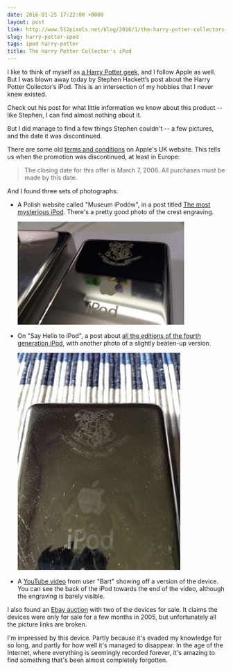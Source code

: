 ```yaml
---
date: 2016-01-25 17:22:00 +0000
layout: post
link: http://www.512pixels.net/blog/2016/1/the-harry-potter-collectors-ipod
slug: harry-potter-ipod
tags: ipod harry-potter
title: The Harry Potter Collector's iPod
---
```


I like to think of myself as [a Harry Potter geek](http://scifi.stackexchange.com/search?q=user:3567+[harry-potter]), and I follow Apple as well.
But I was blown away today by Stephen Hackett&rsquo;s post about the Harry Potter Collector&rsquo;s iPod.
This is an intersection of my hobbies that I never knew existed.

Check out his post for what little information we know about this product -- like Stephen, I can find almost nothing about it.

But I did manage to find a few things Stephen couldn't -- a few pictures, and the date it was discontinued.

There are some old [terms and conditions](https://store.apple.com/Catalog/uk/Images/harrypottertandcs.html) on Apple's UK website.
This tells us when the promotion was discontinued, at least in Europe:

> The closing date for this offer is March 7, 2006. All purchases must be made by this date.

And I found three sets of photographs:

* A Polish website called "Museum iPod&oacute;w", in a post titled [The most mysterious iPod](http://www.ipod.info.pl/index.php/najbardziej-tajemniczy-ipod/). There's a pretty good photo of the crest engraving.

    <img src="/images/2016/hp-ipod-1.jpg" style="max-width: 80%">

* On "Say Hello to iPod", a post about [all the editions of the fourth generation iPod](http://ipod.se/2014/02/22/ipod-fourth-generation/), with another photo of a slightly beaten-up version.

    <img src="/images/2016/hp-ipod-2.jpg" style="max-width: 80%; max-height: 500px;">

* A [YouTube video](https://www.youtube.com/watch?v=viMyicEoyOY) from user "Bart" showing off a version of the device. You can see the back of the iPod towards the end of the video, although the engraving is barely visible.

I also found an [Ebay auction](http://www.ebay.ca/itm/Rarest-collection-of-special-edition-iPods-Harry-Potter-U2-Tony-Hawk-2002-/221308897361) with two of the devices for sale. It claims the devices were only for sale for a few months in 2005, but unfortunately all the picture links are broken.

I'm impressed by this device. Partly because it's evaded my knowledge for so long, and partly for how well it's managed to disappear.  In the age of the Internet, where everything is seemingly recorded forever, it's amazing to find something that's been almost completely forgotten.
